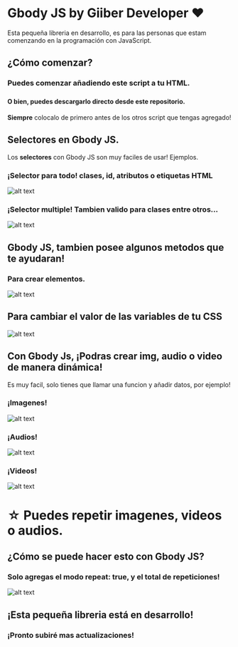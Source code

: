 # Gbody JS by Giiber Developer ❤

Esta pequeña libreria en desarrollo, es para las personas que estam comenzando en la programación con JavaScript.

## ¿Cómo comenzar?

### Puedes comenzar añadiendo este script a tu HTML.
### <script src="https://n9.cl/gbodyjs"></script>
#### O bien, puedes descargarlo directo desde este repositorio. 

**Siempre** colocalo de primero antes de los otros script que tengas agregado!

## Selectores en Gbody JS.
Los **selectores** con Gbody JS son muy faciles de usar! Ejemplos.

### ¡Selector para todo! clases, id, atributos o etiquetas HTML
![alt text](https://i.ibb.co/0s2sX55/Selectores.png)

### ¡Selector multiple! Tambien valido para clases entre otros...
![alt text](https://i.ibb.co/khmxvkY/multiple.png)


## Gbody JS, tambien posee algunos metodos que te ayudaran!

### Para crear elementos.
![alt text](https://i.ibb.co/vhLRgD1/crear.png)

## Para cambiar el valor de las variables de tu CSS
![alt text](https://i.ibb.co/vknmdpB/variables.png)


## Con Gbody Js, ¡Podras crear img, audio o video de manera dinámica!

Es muy facil, solo tienes que llamar una funcion y añadir datos, por ejemplo!

### ¡Imagenes!
![alt text](https://i.ibb.co/J5DcTbQ/image.png)

### ¡Audios!
![alt text](https://i.ibb.co/tmXqRVC/audio.png)

### ¡Videos!
![alt text](https://i.ibb.co/h8Jx1dY/video.png)

# ☆ Puedes repetir imagenes, videos o audios.

## ¿Cómo se puede hacer esto con Gbody JS?

### Solo agregas el modo repeat: true, y el total de repeticiones!
![alt text](https://i.ibb.co/4sghhLf/repeat.png)


## ¡Esta pequeña libreria está en desarrollo!
### ¡Pronto subiré mas actualizaciones!
